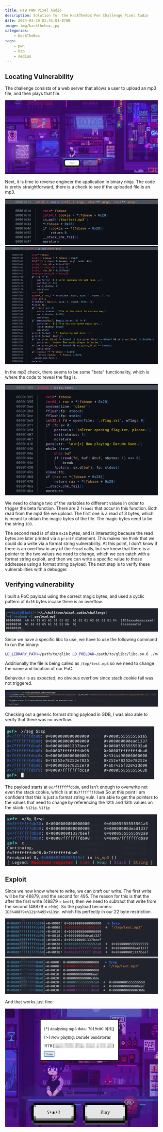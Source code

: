 ```yaml
---
title: HTB PWN Pixel Audio
description: Solution for the HackTheBox Pwn Challenge Pixel Audio
date: 2024-03-30 02:45:01-0700
image: img/hackthebox.jpg
categories:
    - HackTheBox
tags:
    - pwn
    - htb
    - medium
---
```


## Locating Vulnerability

The challenge consists of a web server that allows a user to upload an mp3 file, and then plays that file.

![Really cool pixel art](img/1.png)

Next, it is time to reverse engineer the application in binary ninja.
The code is pretty straightforward, there is a check to see if the uploaded file is an mp3.

![Main function](img/2.png) ![mp3 check](img/3.png)

In the mp3 check, there seems to be some "beta" functionality, which is where the code to reveal the flag is.

![Read flag](img/4.png)

We need to change two of the variables to different values in order to trigger the beta function.
There are 2 `freads` that occur in this function.
Both read from the mp3 file we upload.
The first one is a read of 3 bytes, which is meant to obtain the magic bytes of the file.
The magic bytes need to be the string `ID3`.

The second read is of size `0x16` bytes, and is interesting because the read bytes are later printed via a `printf` statement.
This makes me think that we could do a write via a format string vulnerability.
At this point, I don't know if there is an overflow in any of the `fread` calls, but we know that there is a pointer to the two values we need to change, which we can catch with a format string exploit, and then we can write a specific value to those addresses using a format string payload.
The next step is to verify these vulnerabilities with a debugger.

## Verifying vulnerability

I built a PoC payload using the correct magic bytes, and used a cyclic pattern of `0x16` bytes incase there is an overflow.

![First payload](img/5.png)

Since we have a specific libc to use, we have to use the following command to run the binary:

```bash
LD_LIBRARY_PATH=/path/to/glibc LD_PRELOAD=/path/to/glibc/libc.so.6 ./main
```
Additionally the file is being called as `/tmp/test.mp3` so we need to change the name and location of our PoC.

Behaviour is as expected, no obvious overflow since stack cookie fail was not triggered.

![Def a format string challenge](img/6.png)

Checking out a generic format string payload in GDB, I was also able to verify that there was no overflow.

![Format string vuln for sure](img/7.png)

The payload starts at `0x7fffffffdbd0`, and isn't enough to overwrite not even the stack cookie, which is at `0x7fffffffdbe8`
So at this point I am confident that this is just a format string vuln.
I am able to get the pointers to the values that need to change by referencing the 12th and 13th values on the stack: `%12$p.%13$p`

![The two addresses we need to write to.](img/8.png)

## Exploit

Since we now know where to write, we can craft our write.
The first write will be for 48879, and the second for 495.
The reason for this is that the after the first write (48879 = `beef`), then we need to subtract that write from the second (48879 = `c0de`).
So the payload becomes: `ID3%48879x%12$n%495x%13$n`, which fits perfectly in our 22 byte restriction.

![Before `printf`](img/9.png) ![After `printf`](img/10.png)

And that works just fine:

![Flag](img/11.png)
